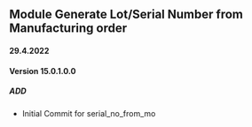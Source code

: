 ## Module Generate Lot/Serial Number from Manufacturing order

#### 29.4.2022
#### Version 15.0.1.0.0
##### ADD
- Initial Commit for serial_no_from_mo
